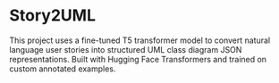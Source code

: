 # Story2UML
This project uses a fine-tuned T5 transformer model to convert natural language user stories into structured UML class diagram JSON representations. Built with Hugging Face Transformers and trained on custom annotated examples.
